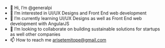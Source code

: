 - 👋 Hi, I’m @generalpi
- 👀 I’m interested in UI/UX Designs and Front End web development
- 🌱 I’m currently learning UI/UX Designs as well as Front End web development with AngularJS
- 💞️ I’m looking to collaborate on building sustainable solutions for startups as well other companies
- 📫 How to reach me arisetemitope@gmail.com

<!---
generalpi/generalpi is a ✨ special ✨ repository because its `README.md` (this file) appears on your GitHub profile.
You can click the Preview link to take a look at your changes.
--->
